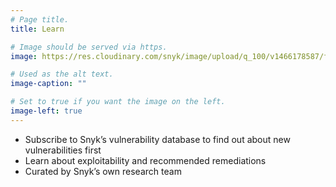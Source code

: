 ```yaml
---
# Page title.
title: Learn

# Image should be served via https.
image: https://res.cloudinary.com/snyk/image/upload/q_100/v1466178587/features/features-learn_scaled.jpg

# Used as the alt text.
image-caption: ""

# Set to true if you want the image on the left.
image-left: true
---
```


* Subscribe to Snyk’s vulnerability database to find out about new vulnerabilities first
* Learn about exploitability and recommended remediations
* Curated by Snyk’s own research team
